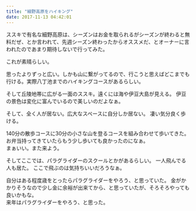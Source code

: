 ```yaml
---
title: "細野高原をハイキング"
date: 2017-11-13 04:42:01
---
```


ススキで有名な細野高原は、シーズンはお金を取られるがシーズンが終わると無料だぜ、とか言われて、先週シーズン終わったからオススメだ、とオーナーに言われたのであまり期待しないで行ってみた。

これが素晴らしい。

思ったよりずっと広い。しかも山に繋がってるので、行こうと思えばどこまでも行ける。実際八丁池までのハイキングコースがあるらしい。

そして丘陵地帯に広がる一面のススキ。遠くには海や伊豆大島が見える。
伊豆の景色は変化に富んでいるので美しいのだよなぁ。

そして、全く人が居ない。広大なスペースに自分しか居ない。
凄い気分良く歩ける。

140分の散歩コースに30分の小さな山を登るコースを組み合わせて歩いてきた。
お弁当持ってきていたらもう少し歩いても良かったのになぁ。  
まぁいい。また来よう。

そしてここでは、パラグライダーのスクールとかがあるらしい。
一人飛んでる人も居た。
ここで飛ぶのは気持ちいいだろうなぁ。

自分はある程度歳をとったらパラグライダーをやろう、と思っていた。
金がかかりそうなので少し金に余裕が出来てから、と思っていたが、そろそろやっても良いかもな。  
来年はパラグライダーをやろう、と思った。
